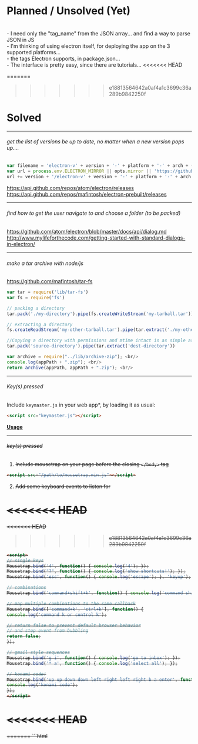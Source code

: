 

# Planned / Unsolved (Yet)

<br/>- I need only the "tag_name" from the JSON array... and find a way to parse JSON in JS
<br/>- I'm thinking of using electron itself, for deploying the app on the 3 supported platforms...
<br/>- the tags Electron supports, in package.json...
<br/>- The interface is pretty easy, since there are tutorials...
<<<<<<< HEAD

=======
>>>>>>> e18813564642a0af4a1c3699c36a289b9842250f

# Solved
___
###### get the list of versions be up to date, no matter when a new version pops up....
```javascript
var filename = 'electron-v' + version + '-' + platform + '-' + arch + (symbols ? '-symbols' : '') + '.zip';
var url = process.env.ELECTRON_MIRROR || opts.mirror || 'https://github.com/atom/electron/releases/download/v';
url += version + '/electron-v' + version + '-' + platform + '-' + arch + (symbols ? '-symbols' : '') + '.zip';
```
https://api.github.com/repos/atom/electron/releases <br/>
https://api.github.com/repos/mafintosh/electron-prebuilt/releases <br/>
___
###### find how to get the user navigate to and choose a folder (to be packed)
https://github.com/atom/electron/blob/master/docs/api/dialog.md <br/>
http://www.mylifeforthecode.com/getting-started-with-standard-dialogs-in-electron/ <br/>
___
###### make a tar archive with node/js
https://github.com/mafintosh/tar-fs <br/>
```javascript
var tar = require('lib/tar-fs')
var fs = require('fs')

// packing a directory
tar.pack('./my-directory').pipe(fs.createWriteStream('my-tarball.tar'))

// extracting a directory
fs.createReadStream('my-other-tarball.tar').pipe(tar.extract('./my-other-directory'))

//Copying a directory with permissions and mtime intact is as simple as
tar.pack('source-directory').pipe(tar.extract('dest-directory'))
```
```javascript
var archive = require("../lib/archive-zip"); <br/>
console.log(appPath + ".zip"); <br/>
return archive(appPath, appPath + ".zip"); <br/>
```

___
###### Key(s) pressed

Include `keymaster.js` in your web app*, by loading it as usual:

```html
<script src="keymaster.js"></script>
```

[<b>Usage</b>](lib/keymaster.markdown)

___
###### <s>key(s) pressed

1.  Include mousetrap on your page before the closing ``</body>`` tag

```html
<script src="/path/to/mousetrap.min.js"></script>
```

2.  Add some keyboard events to listen for

<<<<<<< HEAD
=======
<<<<<<< HEAD
>>>>>>> e18813564642a0af4a1c3699c36a289b9842250f
```html
<script>
// single keys
Mousetrap.bind('4', function() { console.log('4'); });
Mousetrap.bind("?", function() { console.log('show shortcuts!'); });
Mousetrap.bind('esc', function() { console.log('escape'); }, 'keyup');

// combinations
Mousetrap.bind('command+shift+k', function() { console.log('command shift k'); });

// map multiple combinations to the same callback
Mousetrap.bind(['command+k', 'ctrl+k'], function() {
console.log('command k or control k');

// return false to prevent default browser behavior
// and stop event from bubbling
return false;
});

// gmail style sequences
Mousetrap.bind('g i', function() { console.log('go to inbox'); });
Mousetrap.bind('* a', function() { console.log('select all'); });

// konami code!
Mousetrap.bind('up up down down left right left right b a enter', function() {
console.log('konami code');
});
</script>
```
<<<<<<< HEAD
=======
=======
    ```html
    <script>
        // single keys
        Mousetrap.bind('4', function() { console.log('4'); });
        Mousetrap.bind("?", function() { console.log('show shortcuts!'); });
        Mousetrap.bind('esc', function() { console.log('escape'); }, 'keyup');

        // combinations
        Mousetrap.bind('command+shift+k', function() { console.log('command shift k'); });

        // map multiple combinations to the same callback
        Mousetrap.bind(['command+k', 'ctrl+k'], function() {
            console.log('command k or control k');

            // return false to prevent default browser behavior
            // and stop event from bubbling
            return false;
        });

        // gmail style sequences
        Mousetrap.bind('g i', function() { console.log('go to inbox'); });
        Mousetrap.bind('* a', function() { console.log('select all'); });

        // konami code!
        Mousetrap.bind('up up down down left right left right b a enter', function() {
            console.log('konami code');
        });
    </script>
    ```
>>>>>>> 9c1318a2cebde55b68c8b869a09ba93906551fbf
>>>>>>> e18813564642a0af4a1c3699c36a289b9842250f
</s>

